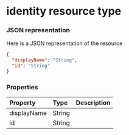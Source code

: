 # identity resource type



### JSON representation

Here is a JSON representation of the resource

```json
{
  "displayName": "String",
  "id": "String"
}

```
### Properties
| Property	   | Type	|Description|
|:---------------|:--------|:----------|
|displayName|String||
|id|String||
<!-- uuid: 4617921b-7005-42e0-9c98-eb8f81a0c601\n2015-10-09 15:13:50 UTC -->